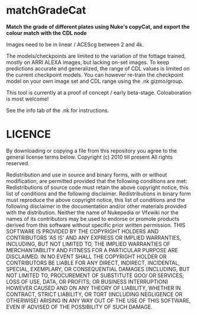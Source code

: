 # matchGradeCat

**Match the grade of different plates using Nuke's copyCat, and export the colour match with the CDL node**

Images need to be in linear / ACEScg between 2 and 4k.

The models/checkpoints are limited to the variation of the fottage trained, mostly on ARRI ALEXA images, but lacking on-set images. To keep predictions accurate and generalized, the range of CDL values is limited on the current checkpoint models. You can however re-train the checkpoint model on your own image set and CDL range using the .nk gizmo/group.

This tool is currently at a proof of concept / early beta-stage. Coloaboration is most welcome!

See the info tab of the .nk for instructions.

# LICENCE
By downloading or copying a file from this repository you agree to the general license terms below. Copyright (c) 2010 till present All rights reserved.

Redistribution and use in source and binary forms, with or without modification, are permitted provided that the following conditions are met: Redistributions of source code must retain the above copyright notice, this list of conditions and the following disclaimer. Redistributions in binary form must reproduce the above copyright notice, this list of conditions and the following disclaimer in the documentation and/or other materials provided with the distribution. Neither the name of Nukepedia or Vfxwiki nor the names of its contributors may be used to endorse or promote products derived from this software without specific prior written permission. THIS SOFTWARE IS PROVIDED BY THE COPYRIGHT HOLDERS AND CONTRIBUTORS 'AS IS' AND ANY EXPRESS OR IMPLIED WARRANTIES, INCLUDING, BUT NOT LIMITED TO, THE IMPLIED WARRANTIES OF MERCHANTABILITY AND FITNESS FOR A PARTICULAR PURPOSE ARE DISCLAIMED. IN NO EVENT SHALL THE COPYRIGHT HOLDER OR CONTRIBUTORS BE LIABLE FOR ANY DIRECT, INDIRECT, INCIDENTAL, SPECIAL, EXEMPLARY, OR CONSEQUENTIAL DAMAGES (INCLUDING, BUT NOT LIMITED TO, PROCUREMENT OF SUBSTITUTE GOO/ OR SERVICES; LOSS OF USE, DATA, OR PROFITS; OR BUSINESS INTERRUPTION) HOWEVER CAUSED AND ON ANY THEORY OF LIABILITY, WHETHER IN CONTRACT, STRICT LIABILITY, OR TORT (INCLUDING NEGLIGENCE OR OTHERWISE) ARISING IN ANY WAY OUT OF THE USE OF THIS SOFTWARE, EVEN IF ADVISED OF THE POSSIBILITY OF SUCH DAMAGE.
